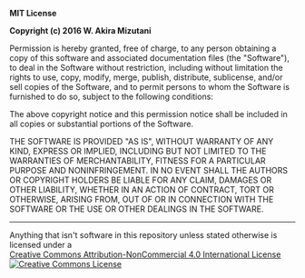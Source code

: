 **MIT License**

**Copyright (c) 2016 W. Akira Mizutani**

Permission is hereby granted, free of charge, to any person obtaining a copy
of this software and associated documentation files (the "Software"), to deal
in the Software without restriction, including without limitation the rights
to use, copy, modify, merge, publish, distribute, sublicense, and/or sell
copies of the Software, and to permit persons to whom the Software is
furnished to do so, subject to the following conditions:

The above copyright notice and this permission notice shall be included in all
copies or substantial portions of the Software.

THE SOFTWARE IS PROVIDED "AS IS", WITHOUT WARRANTY OF ANY KIND, EXPRESS OR
IMPLIED, INCLUDING BUT NOT LIMITED TO THE WARRANTIES OF MERCHANTABILITY,
FITNESS FOR A PARTICULAR PURPOSE AND NONINFRINGEMENT. IN NO EVENT SHALL THE
AUTHORS OR COPYRIGHT HOLDERS BE LIABLE FOR ANY CLAIM, DAMAGES OR OTHER
LIABILITY, WHETHER IN AN ACTION OF CONTRACT, TORT OR OTHERWISE, ARISING FROM,
OUT OF OR IN CONNECTION WITH THE SOFTWARE OR THE USE OR OTHER DEALINGS IN THE
SOFTWARE.

---

Anything that isn't software in this repository unless stated otherwise is licensed under a  
[Creative Commons Attribution-NonCommercial 4.0 International License][CCL link]  
[ ![Creative Commons License][CCL] ][CCL link]

[CCL link]: http://creativecommons.org/licenses/by-nc/4.0/
[CCL]: https://i.creativecommons.org/l/by-nc/4.0/88x31.png

